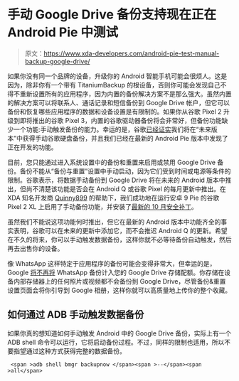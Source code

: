 # 手动 Google Drive 备份支持现在正在 Android Pie 中测试

> 原文：<https://www.xda-developers.com/android-pie-test-manual-backup-google-drive/>

如果你没有同一个品牌的设备，升级你的 Android 智能手机可能会很烦人。这是因为，除非你有一个带有 TitaniumBackup 的根设备，否则你可能会发现自己不得不重新设置所有的应用程序，因为内置的备份解决方案不是那么强大。虽然内置的解决方案可以将联系人、通话记录和短信备份到 Google Drive 帐户，但它可以备份和恢复哪些应用程序的数据和设备设置是有限制的。如果你从谷歌 Pixel 2 升级到即将推出的谷歌 Pixel 3，内置的谷歌驱动器备份将会非常好，但备份功能缺少一个功能:手动触发备份的能力。幸运的是，谷歌[已经证实](https://www.xda-developers.com/android-pie-manual-google-drive-backup/)我们将在“未来版本”中获得手动谷歌硬盘备份，并且我们已经在最新的 Android Pie 版本中发现了正在开发的功能。

目前，您只能通过进入系统设置中的备份和重置来启用或禁用 Google Drive 备份。备份不能从“备份与重置”设置中手动启动，因为它们受到时间或电源等条件的限制。谷歌表示，将数据手动备份到 Google Drive 将在未来的 Android 版本中推出，但尚不清楚该功能是否会在 Android Q 或谷歌 Pixel 的每月更新中推出。在 XDA 知名开发商 [Quinny899](https://forum.xda-developers.com/member.php?u=3563640) 的帮助下，我们成功地在运行安卓 9 Pie 的谷歌 Pixel 2 XL 上启用了手动备份功能，并安装了[最新的 10 月安全补丁](https://www.xda-developers.com/october-android-security-patches-pixel-2-nexus/)。

虽然我们不能说这项功能何时推出，但它在最新的 Android 版本中功能齐全的事实表明，谷歌可以在未来的更新中添加它，而不会推迟 Android Q 的更新。希望在不久的将来，你可以手动触发数据备份，这样你就不必等待备份自动触发，然后再去出售你的设备。

像 WhatsApp 这样特定于应用程序的备份可能会变得非常大，但幸运的是，Google [将不再将](https://www.xda-developers.com/whatsapp-backup-google-drive-storage-quota/) WhatsApp 备份计入您的 Google Drive 存储配额。你存储在设备内部存储器上的任何照片或视频都不会备份到 Google Drive，尽管备份&重置设置页面会将你引导到 Google 相册，这样你就可以高质量地上传你的整个收藏。

## 如何通过 ADB 手动触发数据备份

如果你真的想知道如何手动触发 Android 中的 Google Drive 备份，实际上有一个 ADB shell 命令可以运行，它将启动备份过程。不过，同样的限制也适用，所以不要指望通过这种方式获得完整的数据备份。

```
 <span >adb shell bmgr backupnow </span><span >--</span><span >all</span> 
```